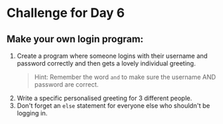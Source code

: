 # Challenge for Day 6

## Make your own login program:

1. Create a program where someone logins with their username and password correctly and then gets a lovely individual greeting.
    > Hint: Remember the word `and` to make sure the username AND password are correct.
2. Write a specific personalised greeting for 3 different people.
3. Don't forget an `else` statement for everyone else who shouldn't be logging in.

